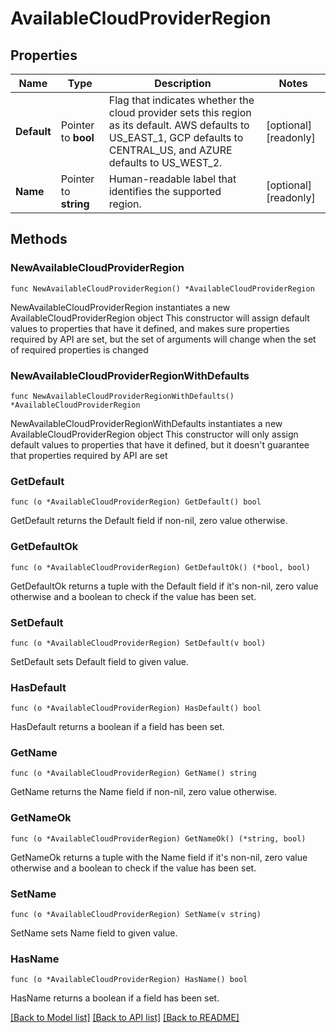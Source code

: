 # AvailableCloudProviderRegion

## Properties

Name | Type | Description | Notes
------------ | ------------- | ------------- | -------------
**Default** | Pointer to **bool** | Flag that indicates whether the cloud provider sets this region as its default. AWS defaults to US_EAST_1, GCP defaults to CENTRAL_US, and AZURE defaults to US_WEST_2. | [optional] [readonly] 
**Name** | Pointer to **string** | Human-readable label that identifies the supported region. | [optional] [readonly] 

## Methods

### NewAvailableCloudProviderRegion

`func NewAvailableCloudProviderRegion() *AvailableCloudProviderRegion`

NewAvailableCloudProviderRegion instantiates a new AvailableCloudProviderRegion object
This constructor will assign default values to properties that have it defined,
and makes sure properties required by API are set, but the set of arguments
will change when the set of required properties is changed

### NewAvailableCloudProviderRegionWithDefaults

`func NewAvailableCloudProviderRegionWithDefaults() *AvailableCloudProviderRegion`

NewAvailableCloudProviderRegionWithDefaults instantiates a new AvailableCloudProviderRegion object
This constructor will only assign default values to properties that have it defined,
but it doesn't guarantee that properties required by API are set

### GetDefault

`func (o *AvailableCloudProviderRegion) GetDefault() bool`

GetDefault returns the Default field if non-nil, zero value otherwise.

### GetDefaultOk

`func (o *AvailableCloudProviderRegion) GetDefaultOk() (*bool, bool)`

GetDefaultOk returns a tuple with the Default field if it's non-nil, zero value otherwise
and a boolean to check if the value has been set.

### SetDefault

`func (o *AvailableCloudProviderRegion) SetDefault(v bool)`

SetDefault sets Default field to given value.

### HasDefault

`func (o *AvailableCloudProviderRegion) HasDefault() bool`

HasDefault returns a boolean if a field has been set.

### GetName

`func (o *AvailableCloudProviderRegion) GetName() string`

GetName returns the Name field if non-nil, zero value otherwise.

### GetNameOk

`func (o *AvailableCloudProviderRegion) GetNameOk() (*string, bool)`

GetNameOk returns a tuple with the Name field if it's non-nil, zero value otherwise
and a boolean to check if the value has been set.

### SetName

`func (o *AvailableCloudProviderRegion) SetName(v string)`

SetName sets Name field to given value.

### HasName

`func (o *AvailableCloudProviderRegion) HasName() bool`

HasName returns a boolean if a field has been set.


[[Back to Model list]](../README.md#documentation-for-models) [[Back to API list]](../README.md#documentation-for-api-endpoints) [[Back to README]](../README.md)


